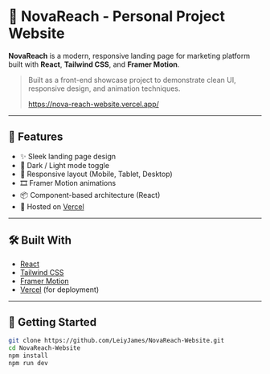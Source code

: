 # 🚀 NovaReach - Personal Project Website

**NovaReach** is a modern, responsive landing page for marketing platform built with **React**, **Tailwind CSS**, and **Framer Motion**.

> Built as a front-end showcase project to demonstrate clean UI, responsive design, and animation techniques.
>
> https://nova-reach-website.vercel.app/

---

## 🌟 Features

- ✨ Sleek landing page design
- 🌙 Dark / Light mode toggle
- 🎯 Responsive layout (Mobile, Tablet, Desktop)
- 🎞️ Framer Motion animations
- 📦 Component-based architecture (React)
- 🚀 Hosted on [Vercel](https://vercel.com)

---

## 🛠️ Built With

- [React](https://reactjs.org/)
- [Tailwind CSS](https://tailwindcss.com/)
- [Framer Motion](https://www.framer.com/motion/)
- [Vercel](https://vercel.com/) (for deployment)

---

## 📂 Getting Started

```bash
git clone https://github.com/LeiyJames/NovaReach-Website.git
cd NovaReach-Website
npm install
npm run dev
